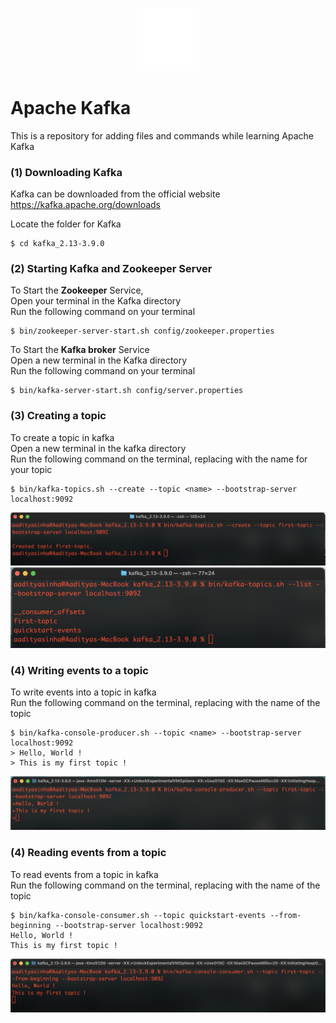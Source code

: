 <p align="center">
<picture>
  <source media="(prefers-color-scheme: light)" srcset="public/kafka.png">
  <source media="(prefers-color-scheme: dark)" srcset="public/kafka.png">
  <img src="public/kafka.png" alt="Kafka Logo" width="20%"> 
</picture>
</p>

# Apache Kafka

This is a repository  for adding files and commands while learning Apache Kafka

### (1) Downloading Kafka
Kafka can be downloaded from the official website
https://kafka.apache.org/downloads

Locate the folder for Kafka

```
$ cd kafka_2.13-3.9.0
```
### (2) Starting Kafka and Zookeeper Server
To Start the **Zookeeper** Service,  
Open your terminal in the Kafka directory  
Run the following command on your terminal  
```
$ bin/zookeeper-server-start.sh config/zookeeper.properties
```
To Start the **Kafka broker** Service  
Open a new terminal in the Kafka directory  
Run the following command on your terminal
```
$ bin/kafka-server-start.sh config/server.properties
```
### (3) Creating a topic
To create a topic in kafka  
Open a new terminal in the kafka directory  
Run the following command on the terminal, replacing <name> with the name for your topic   
```
$ bin/kafka-topics.sh --create --topic <name> --bootstrap-server localhost:9092
```
![image](public/create_topic.png)
![image](public/list_topics.png)
### (4) Writing events to a topic
To write events into a topic in kafka  
Run the following command on the terminal, replacing <name> with the name of the topic  
```
$ bin/kafka-console-producer.sh --topic <name> --bootstrap-server localhost:9092
> Hello, World !
> This is my first topic !
```
![image](public/writing_topic.png)
### (4) Reading events from a topic
To read events from a topic in kafka  
Run the following command on the terminal, replacing <name> with the name of the topic  
```
$ bin/kafka-console-consumer.sh --topic quickstart-events --from-beginning --bootstrap-server localhost:9092
Hello, World !
This is my first topic !
```
![image](public/reading_topic.png)
